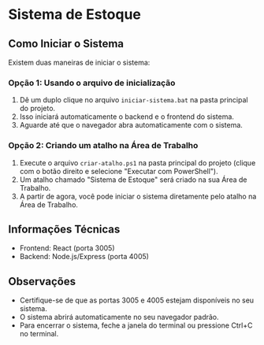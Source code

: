 # Sistema de Estoque

## Como Iniciar o Sistema

Existem duas maneiras de iniciar o sistema:

### Opção 1: Usando o arquivo de inicialização

1. Dê um duplo clique no arquivo `iniciar-sistema.bat` na pasta principal do projeto.
2. Isso iniciará automaticamente o backend e o frontend do sistema.
3. Aguarde até que o navegador abra automaticamente com o sistema.

### Opção 2: Criando um atalho na Área de Trabalho

1. Execute o arquivo `criar-atalho.ps1` na pasta principal do projeto (clique com o botão direito e selecione "Executar com PowerShell").
2. Um atalho chamado "Sistema de Estoque" será criado na sua Área de Trabalho.
3. A partir de agora, você pode iniciar o sistema diretamente pelo atalho na Área de Trabalho.

## Informações Técnicas

- Frontend: React (porta 3005)
- Backend: Node.js/Express (porta 4005)

## Observações

- Certifique-se de que as portas 3005 e 4005 estejam disponíveis no seu sistema.
- O sistema abrirá automaticamente no seu navegador padrão.
- Para encerrar o sistema, feche a janela do terminal ou pressione Ctrl+C no terminal.